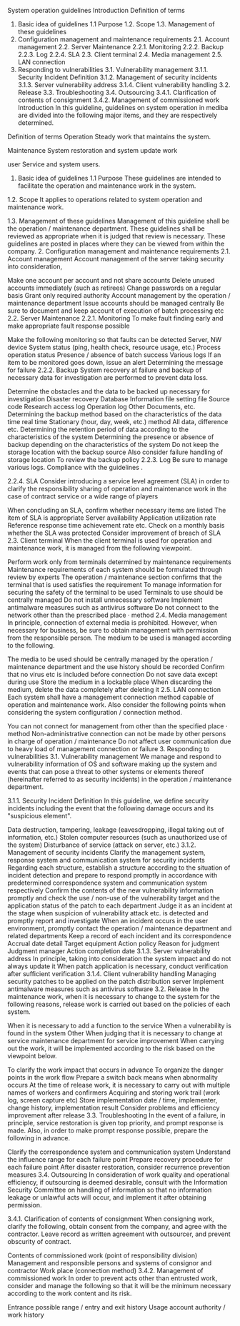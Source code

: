 System operation guidelines
Introduction
Definition of terms
1. Basic idea of ​​guidelines
1.1 Purpose
1.2. Scope
1.3. Management of these guidelines
2. Configuration management and maintenance requirements
2.1. Account management
2.2. Server Maintenance
2.2.1. Monitoring
2.2.2. Backup
2.2.3. Log
2.2.4. SLA
2.3. Client terminal
2.4. Media management
2.5. LAN connection
3. Responding to vulnerabilities
3.1. Vulnerability management
3.1.1. Security Incident Definition
3.1.2. Management of security incidents
3.1.3. Server vulnerability address
3.1.4. Client vulnerability handling
3.2. Release
3.3. Troubleshooting
3.4. Outsourcing
3.4.1. Clarification of contents of consignment
3.4.2. Management of commissioned work
Introduction
In this guideline, guidelines on system operation in mediba are divided into the following major items, and they are respectively determined.

Definition of terms
Operation
Steady work that maintains the system.

Maintenance
System restoration and system update work

user
Service and system users.

1. Basic idea of ​​guidelines
1.1 Purpose
These guidelines are intended to facilitate the operation and maintenance work in the system.

1.2. Scope
It applies to operations related to system operation and maintenance work.

1.3. Management of these guidelines
Management of this guideline shall be the operation / maintenance department.
These guidelines shall be reviewed as appropriate when it is judged that review is necessary.
These guidelines are posted in places where they can be viewed from within the company.
2. Configuration management and maintenance requirements
2.1. Account management
Account management of the server taking security into consideration,

Make one account per account and not share accounts
Delete unused accounts immediately (such as retirees)
Change passwords on a regular basis
Grant only required authority
Account management by the operation / maintenance department
Issue accounts should be managed centrally
Be sure to document and keep account of execution of batch processing etc
2.2. Server Maintenance
2.2.1. Monitoring
To make fault finding early and make appropriate fault response possible

Make the following monitoring so that faults can be detected
Server, NW device System status (ping, health check, resource usage, etc.)
Process operation status
Presence / absence of batch success
Various logs
If an item to be monitored goes down, issue an alert
Determining the message for failure
2.2.2. Backup
System recovery at failure and backup of necessary data for investigation are performed to prevent data loss.

Determine the obstacles and the data to be backed up necessary for investigation
Disaster recovery
Database
Information file
setting file
Source code
Research
access log
Operation log
Other
Documents, etc.
Determining the backup method based on the characteristics of the data
time
real time
Stationary (hour, day, week, etc.)
method
All data, difference etc.
Determining the retention period of data according to the characteristics of the system
Determining the presence or absence of backup depending on the characteristics of the system
Do not keep the storage location with the backup source
Also consider failure handling of storage location
To review the backup policy
2.2.3. Log
Be sure to manage various logs. Compliance with the guidelines .

2.2.4. SLA
Consider introducing a service level agreement (SLA) in order to clarify the responsibility sharing of operation and maintenance work in the case of contract service or a wide range of players

When concluding an SLA, confirm whether necessary items are listed
The item of SLA is appropriate
Server availability
Application utilization rate
Reference response time achievement rate etc.
Check on a monthly basis whether the SLA was protected
Consider improvement of breach of SLA
2.3. Client terminal
When the client terminal is used for operation and maintenance work, it is managed from the following viewpoint.

Perform work only from terminals determined by maintenance requirements
Maintenance requirements of each system should be formulated through review by experts
The operation / maintenance section confirms that the terminal that is used satisfies the requirement
To manage information for securing the safety of the terminal to be used
Terminals to use should be centrally managed
Do not install unnecessary software
Implement antimalware measures such as antivirus software
Do not connect to the network other than the prescribed place · method
2.4. Media management
In principle, connection of external media is prohibited. However, when necessary for business, be sure to obtain management with permission from the responsible person. 
The medium to be used is managed according to the following.

The media to be used should be centrally managed by the operation / maintenance department and the use history should be recorded
Confirm that no virus etc is included before connection
Do not save data except during use
Store the medium in a lockable place
When discarding the medium, delete the data completely after deleting it
2.5. LAN connection
Each system shall have a management connection method capable of operation and maintenance work. Also consider the following points when considering the system configuration / connection method.

You can not connect for management from other than the specified place · method
Non-administrative connection can not be made by other persons in charge of operation / maintenance
Do not affect user communication due to heavy load of management connection or failure
3. Responding to vulnerabilities
3.1. Vulnerability management
We manage and respond to vulnerability information of OS and software making up the system and events that can pose a threat to other systems or elements thereof (hereinafter referred to as security incidents) in the operation / maintenance department.

3.1.1. Security Incident Definition
In this guideline, we define security incidents including the event that the following damage occurs and its "suspicious element".

Data destruction, tampering, leakage (eavesdropping, illegal taking out of information, etc.)
Stolen computer resources (such as unauthorized use of the system)
Disturbance of service (attack on server, etc.)
3.1.2. Management of security incidents
Clarify the management system, response system and communication system for security incidents
Regarding each structure, establish a structure according to the situation of incident detection and prepare to respond promptly in accordance with predetermined correspondence system and communication system respectively
Confirm the contents of the new vulnerability information promptly and check the use / non-use of the vulnerability target and the application status of the patch to each department
Judge it as an incident at the stage when suspicion of vulnerability attack etc. is detected and promptly report and investigate
When an incident occurs in the user environment, promptly contact the operation / maintenance department and related departments
Keep a record of each incident and its correspondence
Accrual date
detail
Target equipment
Action policy
Reason for judgment
Judgment manager
Action completion date
3.1.3. Server vulnerability address
In principle, taking into consideration the system impact and do not always update it
When patch application is necessary, conduct verification after sufficient verification
3.1.4. Client vulnerability handling
Managing security patches to be applied on the patch distribution server
Implement antimalware measures such as antivirus software
3.2. Release
In the maintenance work, when it is necessary to change to the system for the following reasons, release work is carried out based on the policies of each system.

When it is necessary to add a function to the service
When a vulnerability is found in the system
Other When judging that it is necessary to change at service maintenance department for service improvement
When carrying out the work, it will be implemented according to the risk based on the viewpoint below.

To clarify the work impact that occurs in advance
To organize the danger points in the work flow
Prepare a switch back means when abnormality occurs
At the time of release work, it is necessary to carry out with multiple names of workers and confirmers
Acquiring and storing work trail (work log, screen capture etc)
Store implementation date / time, implementer, change history, implementation result
Consider problems and efficiency improvement after release
3.3. Troubleshooting
In the event of a failure, in principle, service restoration is given top priority, and prompt response is made. Also, in order to make prompt response possible, prepare the following in advance.

Clarify the correspondence system and communication system
Understand the influence range for each failure point
Prepare recovery procedure for each failure point
After disaster restoration, consider recurrence prevention measures
3.4. Outsourcing
In consideration of work quality and operational efficiency, if outsourcing is deemed desirable, consult with the Information Security Committee on handling of information so that no information leakage or unlawful acts will occur, and implement it after obtaining permission.

3.4.1. Clarification of contents of consignment
When consigning work, clarify the following, obtain consent from the company, and agree with the contractor. Leave record as written agreement with outsourcer, and prevent obscurity of contract.

Contents of commissioned work (point of responsibility division)
Management and responsible persons and systems of consignor and contractor
Work place (connection method)
3.4.2. Management of commissioned work
In order to prevent acts other than entrusted work, consider and manage the following so that it will be the minimum necessary according to the work content and its risk.

Entrance possible range / entry and exit history
Usage account authority / work history
